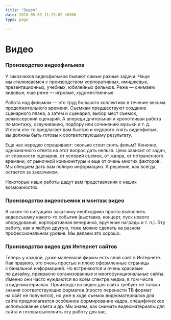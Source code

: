 ```yaml
---
title: "Видео"
date: 2018-05-03 11:25:02 +0300
type: page

---
```

# Видео
### Производство видеофильмов
У&nbsp;заказчиков видеофильмов бывают самые разные задачи. Чаще мы&nbsp;сталкиваемся с&nbsp;производством корпоративных, имиджевых, презентационных, учебных, юбилейных фильмов. Реже&nbsp;&mdash; снимаем видовые, еще реже&nbsp;&mdash; игровые, художественные.

Работа над фильмом&nbsp;&mdash; это труд большого коллектива в&nbsp;течение весьма продолжительного времени. Съемкам предшествуют создание сценарного плана, а&nbsp;затем и&nbsp;сценария, выбор мест съемок, режиссерский сценарий. А&nbsp;впереди длительная и&nbsp;кропотливая работа по&nbsp;монтажу, озвучиванию, подбору или сочинению музыки <nobr>и т. д.</nobr> И&nbsp;если <nobr>кто-то</nobr> предлагает вам быстро и&nbsp;недорого снять видеофильм, вы&nbsp;должны быть готовы к&nbsp;соответствующему результату.

Еще нас нередко спрашивают: сколько стоит снять фильм? Конечно, однозначного ответа на&nbsp;этот вопрос дать нельзя. Цена зависит от&nbsp;задач, от&nbsp;сложности сценария, от&nbsp;условий съемок, от&nbsp;жанра, от&nbsp;потраченного времени, от&nbsp;рыночной конъюнктуры и&nbsp;еще от&nbsp;очень многих факторов. Мы&nbsp;обещаем дать вам полную информацию. А&nbsp;решение, как всегда, остается за&nbsp;заказчиком.

Некоторые наши работы дадут вам представления о&nbsp;наших возможностях.

### Производство видеосъемок и&nbsp;монтаж видео

В&nbsp;<nobr>каких-то</nobr> ситуациях заказчику необходимо просто выполнить видеосъемку <nobr>какого-то</nobr> события (выставка, концерт, пуск нового оборудования, корпоративная вечеринка, вручение награды <nobr>и т. п.</nobr>). Эту работу, как и&nbsp;любую другую, тоже можно сделать на&nbsp;разном профессиональном уровне. Мы&nbsp;делаем это хорошо.

### Производство видео для Интернет сайтов

Теперь у&nbsp;каждой, даже маленькой фирмы есть свой сайт в&nbsp;Интернете. Как правило, это очень простые и&nbsp;плохо оформленные страницы с&nbsp;банальной информацией. Но&nbsp;встречаются и&nbsp;очень красивые по&nbsp;дизайну, прекрасно организованные и&nbsp;многофункциональные сайты. Именно они часто нуждаются во&nbsp;всем спектре медиа, в&nbsp;том числе в&nbsp;видеоматериалах. Производство видео для сайта требует не&nbsp;только знания соответствующих форматов (просто перенести ТВ&nbsp;формат на&nbsp;сайт не&nbsp;получится), но&nbsp;уже в&nbsp;ходе съемок видеоматериалов для сайта предполагается особенное формирование кадра, специфическое использование света и&nbsp;др. Мы&nbsp;знаем, как снимать видеоматериалы для сайта и&nbsp;готовы выполнить эту работу для вас.
